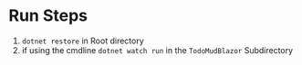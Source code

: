 # Run Steps

1. `dotnet restore` in Root directory
1. if using the cmdline `dotnet watch run` in the `TodoMudBlazor` Subdirectory
